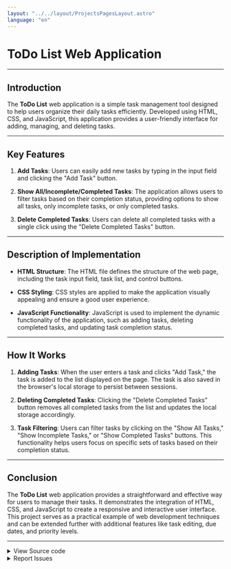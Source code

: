 ```yaml
---
layout: "../../layout/ProjectsPagesLayout.astro"
language: "en"
---
```

# ToDo List Web Application

---

## Introduction

The **ToDo List** web application is a simple task management tool designed to help users organize their daily tasks efficiently. Developed using HTML, CSS, and JavaScript, this application provides a user-friendly interface for adding, managing, and deleting tasks.

---

## Key Features

1. **Add Tasks**: Users can easily add new tasks by typing in the input field and clicking the "Add Task" button.

2. **Show All/Incomplete/Completed Tasks**: The application allows users to filter tasks based on their completion status, providing options to show all tasks, only incomplete tasks, or only completed tasks.

3. **Delete Completed Tasks**: Users can delete all completed tasks with a single click using the "Delete Completed Tasks" button.

---

## Description of Implementation

- **HTML Structure**: The HTML file defines the structure of the web page, including the task input field, task list, and control buttons.

- **CSS Styling**: CSS styles are applied to make the application visually appealing and ensure a good user experience.

- **JavaScript Functionality**: JavaScript is used to implement the dynamic functionality of the application, such as adding tasks, deleting completed tasks, and updating task completion status.

---

## How It Works

1. **Adding Tasks**: When the user enters a task and clicks "Add Task," the task is added to the list displayed on the page. The task is also saved in the browser's local storage to persist between sessions.

2. **Deleting Completed Tasks**: Clicking the "Delete Completed Tasks" button removes all completed tasks from the list and updates the local storage accordingly.

3. **Task Filtering**: Users can filter tasks by clicking on the "Show All Tasks," "Show Incomplete Tasks," or "Show Completed Tasks" buttons. This functionality helps users focus on specific sets of tasks based on their completion status.

---

## Conclusion

The **ToDo List** web application provides a straightforward and effective way for users to manage their tasks. It demonstrates the integration of HTML, CSS, and JavaScript to create a responsive and interactive user interface. This project serves as a practical example of web development techniques and can be extended further with additional features like task editing, due dates, and priority levels.

---

<details>
<summary>View Source code</summary>

html full code:

```html
<!DOCTYPE html>
<html lang="en">
<head>
  <meta charset="UTF-8">
  <meta name="viewport" content="width=device-width, initial-scale=1.0">
  <link rel="stylesheet" href="./style.css">
  <title>ToDo</title>
</head>
<body>
  <div class="container">
    <div class="header">
      <h1>ToDo List</h1>
    </div>
    <div class="input-container">
      <input type="text" id="taskInput" placeholder="Enter your task">
      <button id="addTask">Add Task</button>
    </div>
    <ul id="taskList" class="task-list"></ul>
  </div>
  <div class="buttons-container">
    <button id="showAll">Show All Tasks</button>
    <button id="showIncomplete">Show Incomplete Tasks</button>
    <button id="showCompleted">Show Completed Tasks</button>
    <button id="deleteCompleted">Delete Completed Tasks</button>
  </div>
  <script src="script.js"></script>
</body>
</html>
```
css full code:
```css
body {
    font-family: Arial, sans-serif;
    background-color: #f8f8f8;
    margin: 0;
    padding: 0;
  }
  
  .container {
    max-width: 600px;
    margin: 50px auto;
    background-color: #fff;
    border-radius: 8px;
    box-shadow: 0 0 10px rgba(0, 0, 0, 0.1);
    padding: 20px;
  }
  
  .header {
    text-align: center;
  }
  
  .header h1 {
    margin: 0;
    color: #333;
  }
  
  .input-container {
    margin-bottom: 20px;
  }
  
  .input-container input[type="text"] {
    width: 70%;
    padding: 10px;
    border: 1px solid #ccc;
    border-radius: 5px;
    margin-right: 10px;
  }
  
  .input-container button {
    padding: 10px 20px;
    border: none;
    background-color: #007bff;
    color: #fff;
    border-radius: 5px;
    cursor: pointer;
  }
  
  .task-list {
    list-style-type: none;
    padding: 0;
    margin-top: 20px;
  }
  
  .task-list li {
    margin-bottom: 10px;
    padding: 10px;
    background-color: #f0f0f0;
    border-radius: 5px;
    display: flex;
    align-items: center;
  }
  
  .task-list li.completed {
    text-decoration: line-through;
    color: #888;
  }
  
  .task-list li input[type="checkbox"] {
    margin-right: 10px;
  }
  
  .task-list li span {
    flex-grow: 1;
  }
  
  .buttons-container {
    margin-top: 20px;
    text-align: center;
  }
  
  .buttons-container button {
    margin: 0 10px;
    padding: 10px 20px;
    border: none;
    background-color: #007bff;
    color: #fff;
    border-radius: 5px;
    cursor: pointer;
  }
  
  .buttons-container button:hover {
    background-color: #0056b3;
  }
```
javascript full code:
``` js
document.addEventListener('DOMContentLoaded', function () {
  var taskInput = document.getElementById('taskInput');
  var addTaskBtn = document.getElementById('addTask');
  var taskList = document.getElementById('taskList');
  var deleteCompletedBtn = document.getElementById('deleteCompleted');
  var savedTasks = JSON.parse(localStorage.getItem('tasks')) || [];
  savedTasks.forEach(function (taskText) {
    addTaskToList(taskText);
  });
  function addTaskToList(taskText) {
    var listItem = document.createElement('li');
    listItem.innerHTML = `
      <input type="checkbox">
      <span>${taskText}</span>
    `;
    taskList.appendChild(listItem);
  }

  addTaskBtn.addEventListener('click', function () {
    var taskText = taskInput.value.trim();
    if (taskText !== '') {
      addTaskToList(taskText);
      savedTasks.push(taskText);
      localStorage.setItem('tasks', JSON.stringify(savedTasks));
      taskInput.value = ''; 
    }
  });
     deleteCompletedBtn.addEventListener('click', function () {
    var completedTasks = taskList.querySelectorAll('input:checked');
    completedTasks.forEach(function (completedTask) {
      var listItem = completedTask.closest('li');
      var taskText = listItem.querySelector('span').textContent;
      var index = savedTasks.indexOf(taskText);
      if (index !== -1) {
        savedTasks.splice(index, 1);
      }
      listItem.remove();
    });
    localStorage.setItem('tasks', JSON.stringify(savedTasks));
  });
  taskList.addEventListener('change', function (event) {
    if (event.target.tagName === 'INPUT' && event.target.type === 'checkbox') {
      var listItem = event.target.closest('li');
      if (listItem) {
        if (event.target.checked) {
          listItem.classList.add('completed');
        } else {
          listItem.classList.remove('completed');
        }
      }
    }
  });
});
```
</details>
<details>
<summary>Report Issues</summary>

To report issues or provide feedback, please enter your problem in the console below and click "Send".

<textarea id="issueText" rows="4" cols="50"></textarea><br>
<button onclick="sendIssue()">Send</button>

<script>
function sendIssue() {
  var issue = document.getElementById('issueText').value;
  if (issue.trim() !== '') {
    console.log('Issue reported:', issue);
    alert('Your issue has been reported. Thank you!');
  } else {
    alert('Please enter your issue before sending.');
  }
}
</script>
</details>
